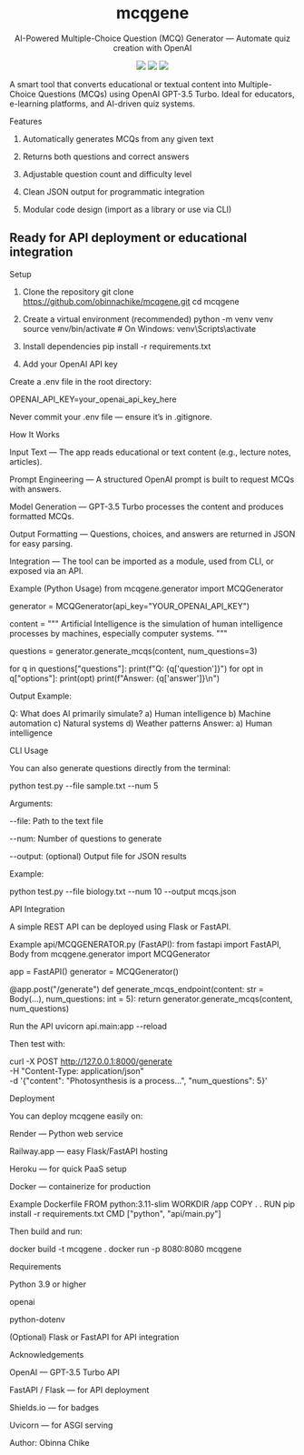 <h1 align="center"> mcqgene</h1> <p align="center">AI-Powered Multiple-Choice Question (MCQ) Generator — Automate quiz creation with OpenAI</p> <p align="center"> <img src="https://img.shields.io/badge/Python-3.11-blue?logo=python"> <img src="https://img.shields.io/badge/OpenAI-GPT-3.5-Turbo-black?logo=openai"> <img src="https://img.shields.io/badge/License-MIT-yellow.svg"> </p>

 A smart tool that converts educational or textual content into Multiple-Choice Questions (MCQs) using OpenAI GPT-3.5 Turbo.
Ideal for educators, e-learning platforms, and AI-driven quiz systems.

 Features

1. Automatically generates MCQs from any given text

2. Returns both questions and correct answers

3.  Adjustable question count and difficulty level

4. Clean JSON output for programmatic integration

5. Modular code design (import as a library or use via CLI)

 Ready for API deployment or educational integration
----


 Setup
1. Clone the repository
git clone https://github.com/obinnachike/mcqgene.git
cd mcqgene

2. Create a virtual environment (recommended)
python -m venv venv
source venv/bin/activate   # On Windows: venv\Scripts\activate

3. Install dependencies
pip install -r requirements.txt

4. Add your OpenAI API key

Create a .env file in the root directory:

OPENAI_API_KEY=your_openai_api_key_here


 Never commit your .env file — ensure it’s in .gitignore.

 How It Works

Input Text — The app reads educational or text content (e.g., lecture notes, articles).

Prompt Engineering — A structured OpenAI prompt is built to request MCQs with answers.

Model Generation — GPT-3.5 Turbo processes the content and produces formatted MCQs.

Output Formatting — Questions, choices, and answers are returned in JSON for easy parsing.

Integration — The tool can be imported as a module, used from CLI, or exposed via an API.

 Example (Python Usage)
from mcqgene.generator import MCQGenerator

generator = MCQGenerator(api_key="YOUR_OPENAI_API_KEY")

content = """
Artificial Intelligence is the simulation of human intelligence processes by machines, especially computer systems.
"""

questions = generator.generate_mcqs(content, num_questions=3)

for q in questions["questions"]:
    print(f"Q: {q['question']}")
    for opt in q["options"]:
        print(opt)
    print(f"Answer: {q['answer']}\n")


Output Example:

Q: What does AI primarily simulate?
a) Human intelligence
b) Machine automation
c) Natural systems
d) Weather patterns
Answer: a) Human intelligence

 CLI Usage

You can also generate questions directly from the terminal:

python test.py --file sample.txt --num 5


Arguments:

--file: Path to the text file

--num: Number of questions to generate

--output: (optional) Output file for JSON results

Example:

python test.py --file biology.txt --num 10 --output mcqs.json

 API Integration

A simple REST API can be deployed using Flask or FastAPI.

Example api/MCQGENERATOR.py (FastAPI):
from fastapi import FastAPI, Body
from mcqgene.generator import MCQGenerator

app = FastAPI()
generator = MCQGenerator()

@app.post("/generate")
def generate_mcqs_endpoint(content: str = Body(...), num_questions: int = 5):
    return generator.generate_mcqs(content, num_questions)

Run the API
uvicorn api.main:app --reload


Then test with:

curl -X POST http://127.0.0.1:8000/generate \
     -H "Content-Type: application/json" \
     -d '{"content": "Photosynthesis is a process...", "num_questions": 5}'

 Deployment

You can deploy mcqgene easily on:

Render — Python web service

Railway.app — easy Flask/FastAPI hosting

Heroku — for quick PaaS setup

Docker — containerize for production

Example Dockerfile
FROM python:3.11-slim
WORKDIR /app
COPY . .
RUN pip install -r requirements.txt
CMD ["python", "api/main.py"]


Then build and run:

docker build -t mcqgene .
docker run -p 8080:8080 mcqgene

 Requirements

Python 3.9 or higher

openai

python-dotenv

(Optional) Flask or FastAPI for API integration


 Acknowledgements

OpenAI
 — GPT-3.5 Turbo API

FastAPI
 / Flask
 — for API deployment

Shields.io
 — for badges

Uvicorn
 — for ASGI serving

 Author: Obinna Chike


